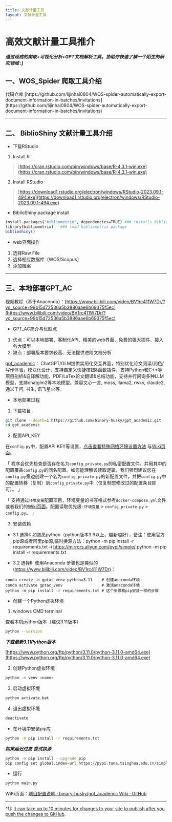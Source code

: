 ```yaml
---
title: 文献计量工具
layout: 文献计量工具
---
```





# 高效文献计量工具推介

***通过现成的爬取+可视化分析+GPT文档解析工具，协助你快速了解一个陌生的研究领域 :]***

## 一、WOS_Spider 爬取工具介绍



<aside>
代码仓库 [https://github.com/lijinhai0804/WOS-spider-automatically-export-document-information-in-batches/invitations](https://github.com/lijinhai0804/WOS-spider-automatically-export-document-information-in-batches/invitations)

</aside>


---

## 二、 BiblioShiny 文献计量工具介绍


- 下载RStudio
1. Install R

> [https://cran.rstudio.com/bin/windows/base/R-4.3.1-win.exe](https://cran.rstudio.com/bin/windows/base/R-4.3.1-win.exe)
> 
2. Install RStudio

> [https://download1.rstudio.org/electron/windows/RStudio-2023.09.1-494.exe](https://download1.rstudio.org/electron/windows/RStudio-2023.09.1-494.exe)
> 

- BibiloShiny package install

```sh 
install.packages("bibliometrix", dependencies=TRUE) ### installs bibliometrix package and dependencies
library(bibliometrix)   ### load bibliometrix package
biblioshiny()
```

- web界面操作
1. 选择Raw File
2. 选择相应数据库（WOS/Scopus）
3. 添加档案

---

## 三、本地部署GPT_AC

视频教程（基于Anaconda）：[https://www.bilibili.com/video/BV1rc411W7Dr/?vd_source=99b15d72536a5b3886aae6b69375f5ec](https://www.bilibili.com/video/BV1rc411W7Dr/?vd_source=99b15d72536a5b3886aae6b69375f5ec)
- GPT_AC简介与优缺点
1. 优点：可以本地部署、客制化API、精美的web界面、免费的强大插件、接入各大模型
2. 缺点：部署版本要求较高、无法提供进阶文档分析


[gpt_academic](https://github.com/binary-husky/gpt_academic)：
ChatGPT/GLM提供实用化交互界面，特别优化论文阅读/润色/写作体验，模块化设计，支持自定义快捷按钮&函数插件，支持Python和C++等项目剖析&自译解功能，PDF/LaTex论文翻译&总结功能，支持并行问询多种LLM模型，支持chatglm2等本地模型。兼容文心一言, moss, llama2, rwkv, claude2, 通义千问, 书生, 讯飞星火等。



 - 本地部署过程

1. 下载项目
```sh
git clone --depth=1 https://github.com/binary-husky/gpt_academic.git
cd gpt_academic
```

2. 配置API_KEY

在`config.py`中，配置API KEY等设置，[点击查看特殊网络环境设置方法](https://github.com/binary-husky/gpt_academic/issues/1) 与[Wiki页面](https://github.com/binary-husky/gpt_academic/wiki/%E9%A1%B9%E7%9B%AE%E9%85%8D%E7%BD%AE%E8%AF%B4%E6%98%8E)。

「 程序会优先检查是否存在名为`config_private.py`的私密配置文件，并用其中的配置覆盖`config.py`的同名配置。如您能理解该读取逻辑，我们强烈建议您在`config.py`旁边创建一个名为`config_private.py`的新配置文件，并把`config.py`中的配置转移（复制）到`config_private.py`中（仅复制您修改过的配置条目即可）。 」

「 支持通过`环境变量`配置项目，环境变量的书写格式参考`docker-compose.yml`文件或者我们的[Wiki页面](https://github.com/binary-husky/gpt_academic/wiki/%E9%A1%B9%E7%9B%AE%E9%85%8D%E7%BD%AE%E8%AF%B4%E6%98%8E)。配置读取优先级: `环境变量` > `config_private.py` > `config.py`。 」

3. 安装依赖

- 3.1 选择I: 如熟悉python（python版本3.9以上，越新越好），备注：使用官方pip源或者阿里pip源,临时换源方法：python -m pip install -r requirements.txt -i https://mirrors.aliyun.com/pypi/simple/
python -m pip install -r requirements.txt

- 3.2 选择II: 使用Anaconda 步骤也是类似的 (https://www.bilibili.com/video/BV1rc411W7Dr)：

```
conda create -n gptac_venv python=3.11    # 创建anaconda环境
conda activate gptac_venv                 # 激活anaconda环境
python -m pip install -r requirements.txt # 这个步骤和pip安装一样的步骤
```



- 创建一个Python虚拟环境

1. windows CMD terminal

查看本机python版本（建议3.11版本）

```sh 
python --version
```

***下载最新3.11Python版本***

[https://www.python.org/ftp/python/3.11.0/python-3.11.0-amd64.exe](https://www.python.org/ftp/python/3.11.0/python-3.11.0-amd64.exe)


2. 创建Python虚拟环境

```sh
python -m venv <name>
```

3. 启动虚拟环境

```sh
python activate.bat
``` 

4. 退出虚拟环境

```sh
deactivate
```

- 在环境中安装pip库

```sh
python -m pip install -r requirements.txt
```

***如果延迟过高 尝试换源***

```sh 
python -m pip install --upgrade pip
pip config set global.index-url https://pypi.tuna.tsinghua.edu.cn/simple
```

- 运行

```sh
python main.py
```

WiKi页面：[项目配置说明 · binary-husky/gpt_academic Wiki · GitHub](https://github.com/binary-husky/gpt_academic/wiki/%E9%A1%B9%E7%9B%AE%E9%85%8D%E7%BD%AE%E8%AF%B4%E6%98%8E)


----
^1]: [It can take up to 10 minutes for changes to your site to publish after you push the changes to GitHub](https://docs.github.com/en/pages/setting-up-a-github-pages-site-with-jekyll/creating-a-github-pages-site-with-jekyll#creating-your-site).

[Just the Docs]: https://just-the-docs.github.io/just-the-docs/
[GitHub Pages]: https://docs.github.com/en/pages
[README]: https://github.com/just-the-docs/just-the-docs-template/blob/main/README.md
[Jekyll]: https://jekyllrb.com
[GitHub Pages / Actions workflow]: https://github.blog/changelog/2022-07-27-github-pages-custom-github-actions-workflows-beta/
[use this template]: https://github.com/just-the-docs/just-the-docs-template/generate
